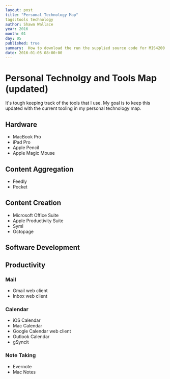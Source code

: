 ```yaml
---
layout: post
title: "Personal Technology Map"
tags:tools technology
author: Shawn Wallace
year: 2016
month: 01
day: 05
published: true
summary:  How to download the run the supplied source code for MIS4200
date: 2016-01-05 08:00:00
---
```


# Personal Technolgy and Tools Map (updated)

It's tough keeping track of the tools that I use. My goal is to keep this updated with the current tooling in my personal technology map.

## Hardware

* MacBook Pro
* iPad Pro
* Apple Pencil
* Apple Magic Mouse


## Content Aggregation

* Feedly
* Pocket

## Content Creation

* Microsoft Office Suite
* Apple Productivity Suite
* Syml
* Octopage

## Software Development

## Productivity

### Mail

* Gmail web client
* Inbox web client

### Calendar

* iOS Calendar
* Mac Calendar
* Google Calendar web client
* Outlook Calendar
* gSyncit

### Note Taking

* Evernote
* Mac Notes


